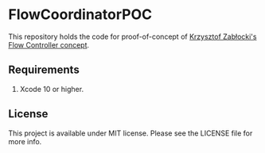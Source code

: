 # FlowCoordinatorPOC

This repository holds the code for proof-of-concept of [Krzysztof Zabłocki's Flow Controller concept](http://merowing.info/2016/01/improve-your-ios-architecture-with-flowcontrollers/). 

## Requirements

1. Xcode 10 or higher.


## License

This project is available under MIT license. Please see the LICENSE file for more info.

